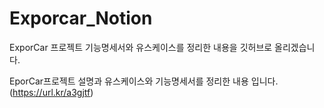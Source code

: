 # Exporcar_Notion
ExporCar 프로젝트 기능명세서와 유스케이스를 정리한 내용을 깃허브로 올리겠습니다.


EporCar프로젝트 설명과 유스케이스와 기능명세서를 정리한 내용 입니다.
(https://url.kr/a3gjtf)





